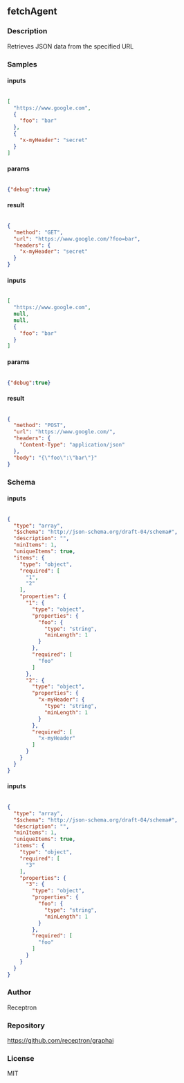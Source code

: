 ## fetchAgent

### Description

Retrieves JSON data from the specified URL

### Samples

#### inputs

```json

[
  "https://www.google.com",
  {
    "foo": "bar"
  },
  {
    "x-myHeader": "secret"
  }
]

````

#### params

```json

{"debug":true}

````

#### result

```json

{
  "method": "GET",
  "url": "https://www.google.com/?foo=bar",
  "headers": {
    "x-myHeader": "secret"
  }
}

````
#### inputs

```json

[
  "https://www.google.com",
  null,
  null,
  {
    "foo": "bar"
  }
]

````

#### params

```json

{"debug":true}

````

#### result

```json

{
  "method": "POST",
  "url": "https://www.google.com/",
  "headers": {
    "Content-Type": "application/json"
  },
  "body": "{\"foo\":\"bar\"}"
}

````

### Schema
#### inputs

```json

{
  "type": "array",
  "$schema": "http://json-schema.org/draft-04/schema#",
  "description": "",
  "minItems": 1,
  "uniqueItems": true,
  "items": {
    "type": "object",
    "required": [
      "1",
      "2"
    ],
    "properties": {
      "1": {
        "type": "object",
        "properties": {
          "foo": {
            "type": "string",
            "minLength": 1
          }
        },
        "required": [
          "foo"
        ]
      },
      "2": {
        "type": "object",
        "properties": {
          "x-myHeader": {
            "type": "string",
            "minLength": 1
          }
        },
        "required": [
          "x-myHeader"
        ]
      }
    }
  }
}

````
#### inputs

```json

{
  "type": "array",
  "$schema": "http://json-schema.org/draft-04/schema#",
  "description": "",
  "minItems": 1,
  "uniqueItems": true,
  "items": {
    "type": "object",
    "required": [
      "3"
    ],
    "properties": {
      "3": {
        "type": "object",
        "properties": {
          "foo": {
            "type": "string",
            "minLength": 1
          }
        },
        "required": [
          "foo"
        ]
      }
    }
  }
}

````

### Author

Receptron

### Repository

https://github.com/receptron/graphai


### License

MIT

